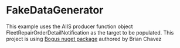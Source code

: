 # FakeDataGenerator
This example uses the AIIS producer function object FleetRepairOrderDetailNotification as the target to be populated. This project is using [Bogus nuget package](https://www.nuget.org/packages/Bogus/) authored by Brian Chavez
